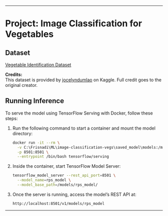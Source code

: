 
---

# **Project: Image Classification for Vegetables**  

## **Dataset**  
[Vegetable Identification Dataset](https://www.kaggle.com/datasets/jocelyndumlao/a-dataset-for-vegetable-identification)  

**Credits:**  
This dataset is provided by [jocelyndumlao](https://www.kaggle.com/jocelyndumlao) on Kaggle. Full credit goes to the original creator.  

## **Running Inference**  

To serve the model using TensorFlow Serving with Docker, follow these steps:  

1. Run the following command to start a container and mount the model directory:  
   ```bash
   docker run -it --rm \
     -v C:\Frisnadi\ML\image-classification-vegs\saved_model\models:/models \
     -p 8501:8501 \
     --entrypoint /bin/bash tensorflow/serving
   ```

2. Inside the container, start TensorFlow Model Server:  
   ```bash
   tensorflow_model_server --rest_api_port=8501 \
     --model_name=rps_model \
     --model_base_path=/models/rps_model/
   ```

3. Once the server is running, access the model’s REST API at:  
   ```
   http://localhost:8501/v1/models/rps_model
   ```

   
---

